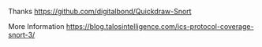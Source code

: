 Thanks
https://github.com/digitalbond/Quickdraw-Snort

More Information
https://blog.talosintelligence.com/ics-protocol-coverage-snort-3/
